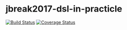 # jbreak2017-dsl-in-practicle

[![Build Status](https://travis-ci.org/DNAlchemist/jbreak2017-dsl-in-practicle.png?branch=master)](https://travis-ci.org/DNAlchemist/jbreak2017-dsl-in-practicle)
[![Coverage Status](https://coveralls.io/repos/github/DNAlchemist/jbreak2017-dsl-in-practicle/badge.svg?branch=master)](https://coveralls.io/github/DNAlchemist/jbreak2017-dsl-in-practicle?branch=master)